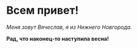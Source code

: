 # Всем привет!

*Меня зовут Вячеслав, я из Нижнего Новгорода.*

**Рад, что наконец-то наступила весна!**